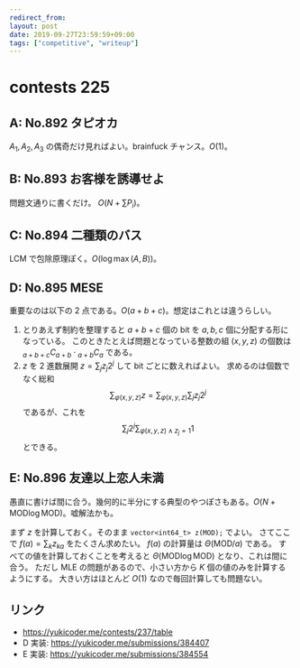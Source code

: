 ```yaml
---
redirect_from:
layout: post
date: 2019-09-27T23:59:59+09:00
tags: ["competitive", "writeup"]
---
```


# contests 225

## A: No.892 タピオカ

$A_1, A_2, A_3$ の偶奇だけ見ればよい。brainfuck チャンス。$O(1)$。

## B: No.893 お客様を誘導せよ

問題文通りに書くだけ。
$O(N + \sum P_i)$。

## C: No.894 二種類のバス

LCM で包除原理ぽく。$O(\log \max(A, B))$。

## D: No.895 MESE

重要なのは以下の $2$ 点である。$O(a + b + c)$。想定はこれとは違うらしい。

1.  とりあえず制約を整理すると $a + b + c$ 個の bit を $a, b, c$ 個に分配する形になっている。
    このときたとえば問題となっている整数の組 $(x, y, z)$ の個数は ${} _ {a + b + c} C _ {a + b} \cdot {} _ {a + b} C _ a$ である。
2.  $z$ を $2$ 進数展開 $z = \sum _ j z_j 2^j$ して bit ごとに数えればよい。
    求めるのは個数でなく総和 $$\sum _ {\varphi(x, y, z)} z = \sum _ {\varphi(x, y, z)} \sum _ j z_j 2^j$$ であるが、これを $$\sum _ j 2^j \sum _ {\varphi(x, y, z) \land z_j = 1} 1$$ とできる。

## E: No.896 友達以上恋人未満

愚直に書けば間に合う。幾何的に半分にする典型のやつぽさもある。$O(N + \mathrm{MOD} \log \mathrm{MOD})$。嘘解法かも。

まず $z$ を計算しておく。そのまま `vector<int64_t> z(MOD);` でよい。
さてここで $f(a) = \sum _ k z _ {ka}$ をたくさん求めたい。
$f(a)$ の計算量は $\Theta(\mathrm{MOD}/a)$ である。
すべての値を計算しておくことを考えると $\Theta(\mathrm{MOD} \log \mathrm{MOD})$ となり、これは間に合う。
ただし MLE の問題があるので、小さい方から $K$ 個の値のみを計算するようにする。
大きい方はほとんど $O(1)$ なので毎回計算しても問題ない。

## リンク

-   <https://yukicoder.me/contests/237/table>
-   D 実装: <https://yukicoder.me/submissions/384407>
-   E 実装: <https://yukicoder.me/submissions/384554>
